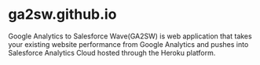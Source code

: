# ga2sw.github.io
Google Analytics to Salesforce Wave(GA2SW) is web application that takes your existing website performance from Google Analytics and pushes into Salesforce Analytics Cloud hosted through the Heroku platform.
